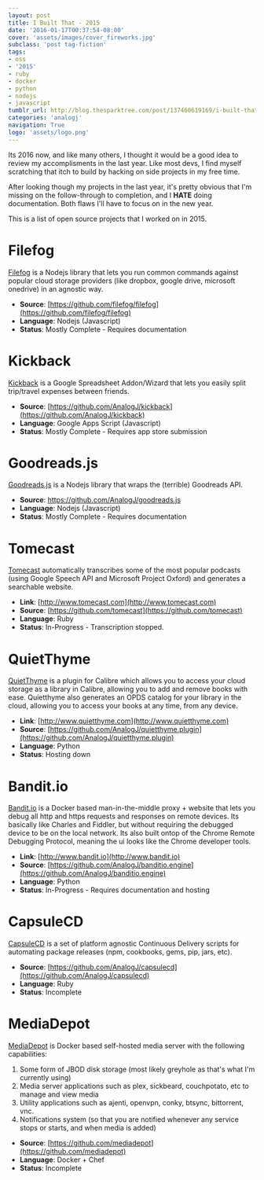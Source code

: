 ```yaml
---
layout: post
title: I Built That - 2015
date: '2016-01-17T00:37:54-08:00'
cover: 'assets/images/cover_fireworks.jpg'
subclass: 'post tag-fiction'
tags:
- oss
- '2015'
- ruby
- docker
- python
- nodejs
- javascript
tumblr_url: http://blog.thesparktree.com/post/137460619169/i-built-that-2015
categories: 'analogj'
navigation: True
logo: 'assets/logo.png'
---
```

Its 2016 now, and like many others, I thought it would be a good idea to review my accomplisments in the last year. Like most devs, I find myself scratching that itch to build by hacking on side projects in my free time.

After looking though my projects in the last year, it's pretty obvious that I'm missing on the follow-through to completion, and I __HATE__ doing documentation. Both flaws I'll have to focus on in the new year.

This is a list of open source projects that I worked on in 2015.

# Filefog

[Filefog](https://github.com/filefog/filefog) is a Nodejs library that lets you run common commands against popular cloud storage providers (like dropbox, google drive, microsoft onedrive) in an agnostic way.

- __Source__: [https://github.com/filefog/filefog](https://github.com/filefog/filefog)
- __Language__: Nodejs (Javascript)
- __Status__: Mostly Complete - Requires documentation

# Kickback

[Kickback](https://github.com/AnalogJ/kickback) is a Google Spreadsheet Addon/Wizard that lets you easily split trip/travel expenses between friends.

- __Source__: [https://github.com/AnalogJ/kickback](https://github.com/AnalogJ/kickback)
- __Language__: Google Apps Script (Javascript)
- __Status__: Mostly Complete - Requires app store submission

# Goodreads.js

[Goodreads.js](https://github.com/AnalogJ/goodreads.js) is a Nodejs library that wraps the (terrible) Goodreads API.

- __Source__: https://github.com/AnalogJ/goodreads.js
- __Language__: Nodejs (Javascript)
- __Status__: Mostly Complete - Requires documentation

# Tomecast

[Tomecast](http://www.tomecast.com) automatically transcribes some of the most popular podcasts (using Google Speech API and Microsoft Project Oxford) and generates a searchable website.

- __Link__: [http://www.tomecast.com](http://www.tomecast.com)
- __Source__: [https://github.com/tomecast](https://github.com/tomecast)
- __Language__: Ruby
- __Status__: In-Progress - Transcription stopped.

# QuietThyme

[QuietThyme](http://www.quietthyme.com) is a plugin for Calibre which allows you to access your cloud storage as a library in Calibre, allowing you to add and remove books with ease. Quietthyme also generates an OPDS catalog for your library in the cloud, allowing you to access your books at any time, from any device.

- __Link__: [http://www.quietthyme.com](http://www.quietthyme.com)
- __Source__: [https://github.com/AnalogJ/quietthyme.plugin](https://github.com/AnalogJ/quietthyme.plugin)
- __Language__: Python
- __Status__: Hosting down

# Bandit.io

[Bandit.io](http://www.bandit.io) is a Docker based man-in-the-middle proxy + website that lets you debug all http and https requests and responses on remote devices. Its basically like Charles and Fiddler, but without requiring the debugged device to be on the local network. Its also built ontop of the Chrome Remote Debugging Protocol, meaning the ui looks like the Chrome developer tools.

- __Link__: [http://www.bandit.io](http://www.bandit.io)
- __Source__: [https://github.com/AnalogJ/banditio.engine](https://github.com/AnalogJ/banditio.engine)
- __Language__: Python
- __Status__: In-Progress - Requires documentation and hosting

# CapsuleCD

[CapsuleCD](https://github.com/AnalogJ/capsulecd) is a set of platform agnostic Continuous Delivery scripts for automating package releases (npm, cookbooks, gems, pip, jars, etc).

- __Source__: [https://github.com/AnalogJ/capsulecd](https://github.com/AnalogJ/capsulecd)
- __Language__: Ruby
- __Status__: Incomplete

# MediaDepot

[MediaDepot](https://github.com/mediadepot) is Docker based self-hosted media server with the following capabilities:

1. Some form of JBOD disk storage (most likely greyhole as that's what I'm currently using)
2. Media server applications such as plex, sickbeard, couchpotato, etc to manage and view media
3. Utility applications such as ajenti, openvpn, conky, btsync, bittorrent, vnc.
4. Notifications system (so that you are notified whenever any service stops or starts, and when media is added)

- __Source__: [https://github.com/mediadepot](https://github.com/mediadepot)
- __Language__: Docker + Chef
- __Status__: Incomplete